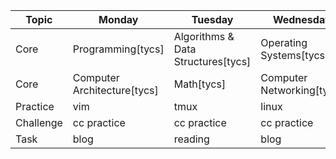 
| Topic | Monday | Tuesday | Wednesday | Thursday | Friday | Saturday | Sunday |
| ----- | ------ | ------- | --------- | -------- | ------ | -------- | ------ |
| Core | Programming[tycs] | Algorithms & Data Structures[tycs]| Operating Systems[tycs] | Databases[tycs] | Distributed Systems[tycs] | --- | --- |
| Core | Computer Architecture[tycs] | Math[tycs]| Computer Networking[tycs] | Languages and Compilers[tycs] | --- | --- | --- | 
| Practice | vim | tmux | linux | python | go | c | js |
| Challenge | cc practice | cc practice | cc practice | cc practice | cc practice | --- | --- |
| Task | blog | reading | blog | reading | blog | reading | reading |
